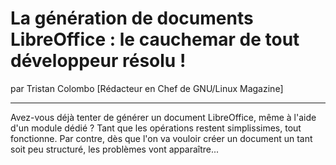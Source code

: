 # La génération de documents LibreOffice : le cauchemar de tout développeur résolu !
par Tristan Colombo [Rédacteur en Chef de GNU/Linux Magazine]

---

Avez-vous déjà tenter de générer un document LibreOffice, même à l'aide d'un module dédié ? Tant que les opérations restent simplissimes, tout fonctionne. Par contre, dès que l'on va vouloir créer un document un tant soit peu structuré, les problèmes vont apparaître...

